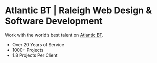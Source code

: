 # Atlantic BT | Raleigh Web Design &amp; Software Development

Work with the world’s best talent on [Atlantic BT](https://github.com/facebook/create-react-app).

- Over 20 Years of Service
- 1000+ Projects
- 1.8 Projects Per Client
